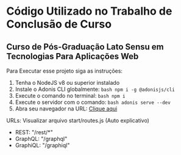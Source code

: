 # Código Utilizado no Trabalho de Conclusão de Curso
## Curso de Pós-Graduação Lato Sensu em Tecnologias Para Aplicações Web


Para Executar esse projeto siga as instruções:
1. Tenha o NodeJS v8 ou superior instalado
2. Instale o Adonis CLI globalmente: ```bash npm i -g @adonisjs/cli ```
3. Execute o comando no terminal: ```bash npm i```
4. Execute o servidor com o comando: ```bash adonis serve --dev ```
5. Abra seu navegador na URL: [Clique aqui](http://127.0.0.1:3333/rest/quadros)

URLs: Visualizar arquivo start/routes.js (Auto explicativo)
 - REST: "/rest/*"
 - GraphQL: "/graphql"
 - GraphiQL: "/graphiql"
